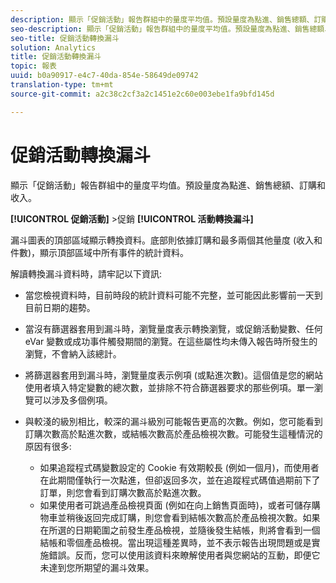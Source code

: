 ```yaml
---
description: 顯示「促銷活動」報告群組中的量度平均值。預設量度為點進、銷售總額、訂購和收入。
seo-description: 顯示「促銷活動」報告群組中的量度平均值。預設量度為點進、銷售總額、訂購和收入。
seo-title: 促銷活動轉換漏斗
solution: Analytics
title: 促銷活動轉換漏斗
topic: 報表
uuid: b0a90917-e4c7-40da-854e-58649de09742
translation-type: tm+mt
source-git-commit: a2c38c2cf3a2c1451e2c60e003ebe1fa9bfd145d

---
```



# 促銷活動轉換漏斗

顯示「促銷活動」報告群組中的量度平均值。預設量度為點進、銷售總額、訂購和收入。

**[!UICONTROL 促銷活動]** &gt;促銷 **[!UICONTROL 活動轉換漏斗]**

漏斗圖表的頂部區域顯示轉換資料。底部則依據訂購和最多兩個其他量度 (收入和件數)，顯示頂部區域中所有事件的統計資料。

解讀轉換漏斗資料時，請牢記以下資訊:

* 當您檢視資料時，目前時段的統計資料可能不完整，並可能因此影響前一天到目前日期的趨勢。
* 當沒有篩選器套用到漏斗時，瀏覽量度表示轉換瀏覽，或促銷活動變數、任何 eVar 變數或成功事件觸發期間的瀏覽。在這些屬性均未傳入報告時所發生的瀏覽，不會納入該總計。
* 將篩選器套用到漏斗時，瀏覽量度表示例項 (或點進次數)。這個值是您的網站使用者填入特定變數的總次數，並排除不符合篩選器要求的那些例項。單一瀏覽可以涉及多個例項。
* 與較淺的級別相比，較深的漏斗級別可能報告更高的次數。例如，您可能看到訂購次數高於點進次數，或結帳次數高於產品檢視次數。可能發生這種情況的原因有很多:

   * 如果追蹤程式碼變數設定的 Cookie 有效期較長 (例如一個月)，而使用者在此期間僅執行一次點進，但卻返回多次，並在追蹤程式碼值過期前下了訂單，則您會看到訂購次數高於點進次數。
   * 如果使用者可跳過產品檢視頁面 (例如在向上銷售頁面時)，或者可儲存購物車並稍後返回完成訂購，則您會看到結帳次數高於產品檢視次數。如果在所選的日期範圍之前發生產品檢視，並隨後發生結帳，則將會看到一個結帳和零個產品檢視。當出現這種差異時，並不表示報告出現問題或是實施錯誤。反而，您可以使用該資料來瞭解使用者與您網站的互動，即便它未達到您所期望的漏斗效果。


